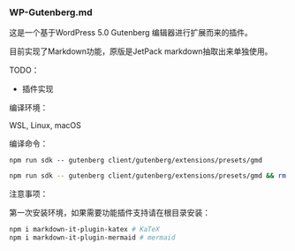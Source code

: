 ### WP-Gutenberg.md

这是一个基于WordPress 5.0 Gutenberg 编辑器进行扩展而来的插件。

目前实现了Markdown功能，原版是JetPack markdown抽取出来单独使用。

TODO：

- 插件实现

编译环境：

WSL, Linux, macOS

编译命令：

`npm run sdk -- gutenberg client/gutenberg/extensions/presets/gmd`

```bash
npm run sdk -- gutenberg client/gutenberg/extensions/presets/gmd && rm -rf /mnt/e/WinNMP/www/wordpress/wp-content/plugins/WP-GMD/assets/editor/editor.* && cp client/gutenberg/extensions/presets/gmd/build/editor.css /mnt/e/WinNMP/www/wordpress/wp-content/plugins/WP-GMD/assets/editor/ && cp client/gutenberg/extensions/presets/gmd/build/editor.js /mnt/e/WinNMP/www/wordpress/wp-content/plugins/WP-GMD/assets/editor/
```

注意事项：

第一次安装环境，如果需要功能插件支持请在根目录安装：

```bash
npm i markdown-it-plugin-katex # KaTeX
npm i markdown-it-plugin-mermaid # mermaid
```